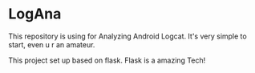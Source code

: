 LogAna
======

This repository is using for Analyzing Android Logcat.
It's very simple to start, even u r an amateur.

This project set up based on flask. Flask is a amazing Tech!
